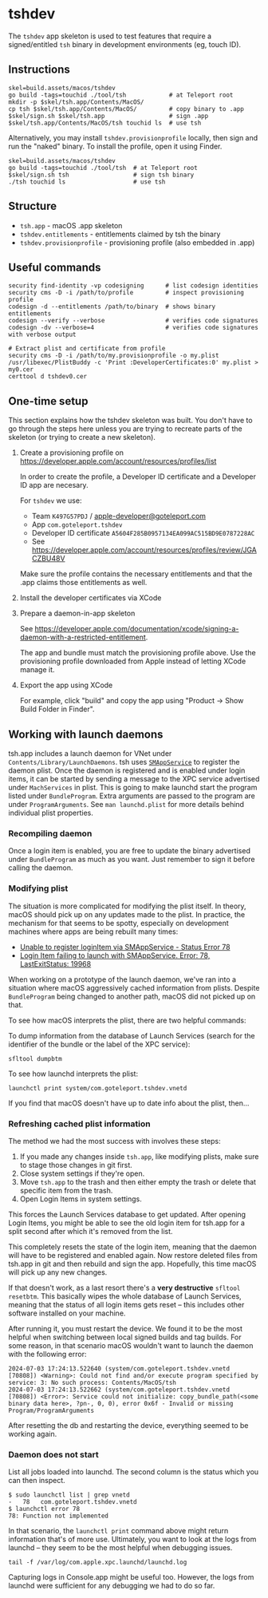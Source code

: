 # tshdev

The `tshdev` app skeleton is used to test features that require a
signed/entitled `tsh` binary in development environments (eg, touch ID).

## Instructions

```shell
skel=build.assets/macos/tshdev
go build -tags=touchid ./tool/tsh            # at Teleport root
mkdir -p $skel/tsh.app/Contents/MacOS/
cp tsh $skel/tsh.app/Contents/MacOS/         # copy binary to .app
$skel/sign.sh $skel/tsh.app                  # sign .app
$skel/tsh.app/Contents/MacOS/tsh touchid ls  # use tsh
```

Alternatively, you may install `tshdev.provisionprofile` locally, then sign and
run the "naked" binary. To install the profile, open it using Finder.

```shell
skel=build.assets/macos/tshdev
go build -tags=touchid ./tool/tsh  # at Teleport root
$skel/sign.sh tsh                  # sign tsh binary
./tsh touchid ls                   # use tsh
```

## Structure

* `tsh.app`                 - macOS .app skeleton
* `tshdev.entitlements`     - entitlements claimed by tsh the binary
* `tshdev.provisionprofile` - provisioning profile (also embedded in .app)

## Useful commands

```shell
security find-identity -vp codesigning      # list codesign identities
security cms -D -i /path/to/profile         # inspect provisioning profile
codesign -d --entitlements /path/to/binary  # shows binary entitlements
codesign --verify --verbose                 # verifies code signatures
codesign -dv --verbose=4                    # verifies code signatures with verbose output

# Extract plist and certificate from profile
security cms -D -i /path/to/my.provisionprofile -o my.plist
/usr/libexec/PlistBuddy -c 'Print :DeveloperCertificates:0' my.plist > my0.cer
certtool d tshdev0.cer
```

## One-time setup

This section explains how the tshdev skeleton was built. You don't have to go
through the steps here unless you are trying to recreate parts of the skeleton
(or trying to create a new skeleton).

1. Create a provisioning profile on
   https://developer.apple.com/account/resources/profiles/list

    In order to create the profile, a Developer ID certificate and a Developer
    ID app are necesary.

    For `tshdev` we use:

    - Team `K497G57PDJ` / apple-developer@goteleport.com
    - App `com.goteleport.tshdev`
    - Developer ID certificate `A5604F285B0957134EA099AC515BD9E0787228AC`
    - See https://developer.apple.com/account/resources/profiles/review/JGACZBU48V

    Make sure the profile contains the necessary entitlements and that the .app
    claims those entitlements as well.

2. Install the developer certificates via XCode
3. Prepare a daemon-in-app skeleton

    See
    https://developer.apple.com/documentation/xcode/signing-a-daemon-with-a-restricted-entitlement.

    The app and bundle must match the provisioning profile above. Use the
    provisioning profile downloaded from Apple instead of letting XCode manage
    it.

4. Export the app using XCode

    For example, click "build" and copy the app using "Product -> Show Build
    Folder in Finder".

## Working with launch daemons

tsh.app includes a launch daemon for VNet under `Contents/Library/LaunchDaemons`. tsh uses
[`SMAppService`](https://developer.apple.com/documentation/servicemanagement/smappservice?language=objc)
to register the daemon plist. Once the daemon is registered and is enabled under login items, it can
be started by sending a message to the XPC service advertised under `MachServices` in plist. This is
going to make launchd start the program listed under `BundleProgram`. Extra arguments are passed to
the program are under `ProgramArguments`. See `man launchd.plist` for more details behind individual
plist properties.

### Recompiling daemon

Once a login item is enabled, you are free to update the binary advertised under `BundleProgram` as
much as you want. Just remember to sign it before calling the daemon.

### Modifying plist

The situation is more complicated for modifying the plist itself. In theory, macOS should pick up on
any updates made to the plist. In practice, the mechanism for that seems to be spotty, especially on
development machines where apps are being rebuilt many times:

* [Unable to register loginItem via SMAppService - Status Error 78](https://developer.apple.com/forums/thread/726826)
* [Login Item failing to launch with SMAppService. Error: 78, LastExitStatus: 19968](https://forums.developer.apple.com/forums/thread/727785)

When working on a prototype of the launch daemon, we've ran into a situation where macOS
aggressively cached information from plists. Despite `BundleProgram` being changed to another path,
macOS did not picked up on that.

To see how macOS interprets the plist, there are two helpful commands:

To dump information from the database of Launch Services (search for the identifier of the bundle or
the label of the XPC service):

```
sfltool dumpbtm
```

To see how launchd interprets the plist:

```
launchctl print system/com.goteleport.tshdev.vnetd
```

If you find that macOS doesn't have up to date info about the plist, then…

### Refreshing cached plist information

The method we had the most success with involves these steps:

1. If you made any changes inside `tsh.app`, like modifying plists, make sure to stage those changes
   in git first.
1. Close system settings if they're open.
1. Move `tsh.app` to the trash and then either empty the trash or delete that specific item from the
   trash.
1. Open Login Items in system settings.

This forces the Launch Services database to get updated. After opening Login Items, you might be
able to see the old login item for tsh.app for a split second after which it's removed from the
list.

This completely resets the state of the login item, meaning that the daemon will have to be
registered and enabled again. Now restore deleted files from tsh.app in git and then rebuild and
sign the app. Hopefully, this time macOS will pick up any new changes.

If that doesn't work, as a last resort there's a **very destructive** `sfltool resetbtm`. This
basically wipes the whole database of Launch Services, meaning that the status of all login items
gets reset – this includes other software installed on your machine.

After running it, you must restart the device. We found it to be the most helpful when switching
between local signed builds and tag builds. For some reason, in that scenario macOS wouldn't want to
launch the daemon with the following error:

```
2024-07-03 17:24:13.522640 (system/com.goteleport.tshdev.vnetd [70808]) <Warning>: Could not find and/or execute program specified by service: 3: No such process: Contents/MacOS/tsh
2024-07-03 17:24:13.522662 (system/com.goteleport.tshdev.vnetd [70808]) <Error>: Service could not initialize: copy_bundle_path(<some binary data here>, ?pn-, 0, 0), error 0x6f - Invalid or missing Program/ProgramArguments
```

After resetting the db and restarting the device, everything seemed to be working again.

### Daemon does not start

List all jobs loaded into launchd. The second column is the status which you can then inspect.

```
$ sudo launchctl list | grep vnetd
-   78   com.goteleport.tshdev.vnetd
$ launchctl error 78
78: Function not implemented
```

In that scenario, the `launchctl print` command above might return information that's of more use.
Ultimately, you want to look at the logs from launchd – they seem to be the most helpful when
debugging issues.

```
tail -f /var/log/com.apple.xpc.launchd/launchd.log
```

Capturing logs in Console.app might be useful too. However, the logs from launchd were sufficient
for any debugging we had to do so far.
